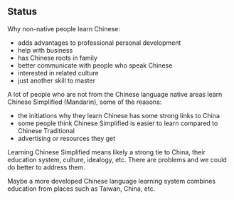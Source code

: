 ## Status

Why non-native people learn Chinese:
- adds advantages to professional personal development
- help with business
- has Chinese roots in family
- better communicate with people who speak Chinese
- interested in related culture
- just another skill to master

A lot of people who are not from the Chinese language native areas learn Chinese Simplified (Mandarin), some of the reasons:
- the initiations why they learn Chinese has some strong links to China
- some people think Chinese Simplified is easier to learn compared to Chinese Traditional
- advertising or resources they get

Learning Chinese Simplified means likely a strong tie to China, their education system, culture, idealogy, etc. There are problems and we could do better to address them.

Maybe a more developed Chinese language learning system combines education from places such as Taiwan, China, etc.

